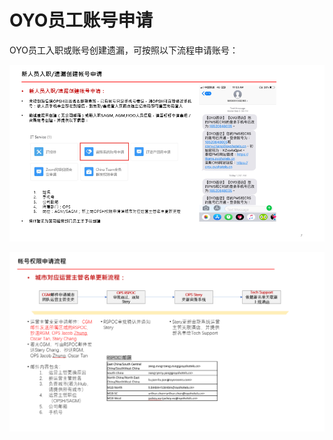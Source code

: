# OYO员工账号申请

OYO员工入职或账号创建遗漏，可按照以下流程申请账号：

![](../../../.gitbook/assets/image%20%2858%29.png)

   


![](../../../.gitbook/assets/image%20%281%29.png)

  


  


  


  


  


